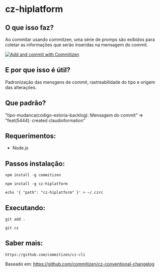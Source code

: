 # cz-hiplatform

## O que isso faz?
Ao commitar usando commitzen, uma série de promps são exibidos para coletar as informações que serão inseridas na mensagem do commit.

[![Add and commit with Commitizen](https://github.com/commitizen/cz-cli/raw/master/meta/screenshots/add-commit.png)](https://github.com/commitizen/cz-cli/raw/master/meta/screenshots/add-commit.png)

## E por que isso é útil?
Padronização das mensgens de commit, rastreabilidade do tipo e origem das alterações.

## Que padrão?
"tipo-mudanca(codigo-estoria-backlog): Mensagem do commit" => "feat(5444): created claudioformation"

## Requerimentos:
 - Node.js

## Passos instalação:

	npm install -g commitizen

	npm install -g cz-hiplatform
	
	echo '{ "path": "cz-hiplatform" }' > ~/.czrc

## Executando:
	
	git add .
	
	git cz

## Saber mais:

    https://github.com/commitizen/cz-cli
    
Baseado em: https://github.com/commitizen/cz-conventional-changelog

